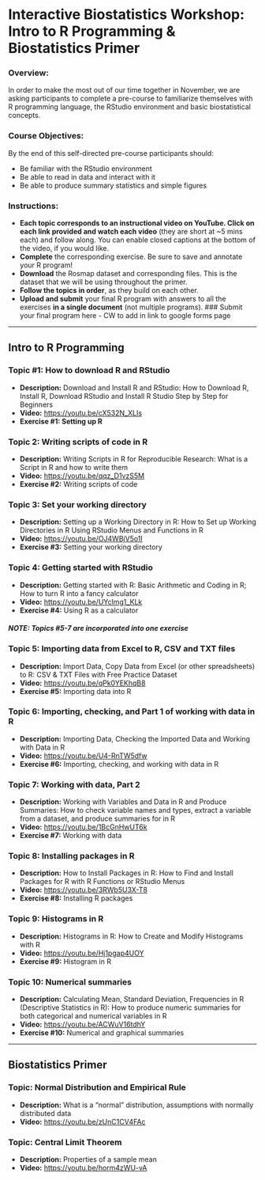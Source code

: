 # Interactive Biostatistics Workshop: Intro to R Programming & Biostatistics Primer

### Overview: 
In order to make the most out of our time together in November, we are asking participants to complete a pre-course to familiarize themselves with R programming language, the RStudio environment and basic biostatistical concepts.  

### Course Objectives: 	
By the end of this self-directed pre-course participants should: 
-	Be familiar with the RStudio environment
-	Be able to read in data and interact with it
-	Be able to produce summary statistics and simple figures

### Instructions:
-	**Each topic corresponds to an instructional video on YouTube. Click on each link provided and watch each video** (they are short at ~5 mins each) and follow along. You can enable closed captions at the bottom of the video, if you would like.
-	**Complete** the corresponding exercise. Be sure to save and annotate your R program!
- **Download** the Rosmap dataset and corresponding files. This is the dataset that we will be using throughout the primer.
-	**Follow the topics in order**, as they build on each other.
-	**Upload and submit** your final R program with answers to all the exercises **in a single document** (not multiple programs). ### Submit your final program here - CW to add in link to google forms page

----------------------------------------------------------------------------------------------------------------------------

## Intro to R Programming

### Topic #1: How to download R and RStudio
- **Description:** Download and Install R and RStudio: How to Download R, Install R, Download RStudio and Install R Studio Step by Step for Beginners
- **Video:** https://youtu.be/cX532N_XLIs
- **Exercise #1: Setting up R**

### Topic 2: Writing scripts of code in R
- **Description:** Writing Scripts in R for Reproducible Research: What is a Script in R and how to write them	
- **Video:** https://youtu.be/qqz_D1vzS5M
- **Exercise #2:** Writing scripts of code

### Topic 3: Set your working directory
- **Description:** Setting up a Working Directory in R: How to Set up Working Directories in R Using RStudio Menus and Functions in R	
- **Video:** https://youtu.be/OJ4WBjV5o1I
- **Exercise #3:** Setting your working directory

### Topic 4: Getting started with RStudio
- **Description:** Getting started with R: Basic Arithmetic and Coding in R; How to turn R into a fancy calculator
- **Video:** https://youtu.be/UYclmg1_KLk
- **Exercise #4:** Using R as a calculator

#### ***NOTE: Topics #5-7 are incorporated into one exercise***

### Topic 5: Importing data from Excel to R, CSV and TXT files
- **Description:** Import Data, Copy Data from Excel (or other spreadsheets) to R: CSV & TXT Files with Free Practice Dataset
- **Video:** https://youtu.be/qPk0YEKhqB8
- **Exercise #5:** Importing data into R

### Topic 6: Importing, checking, and Part 1 of working with data in R
- **Description:** Importing Data, Checking the Imported Data and Working with Data in R	
- **Video:** https://youtu.be/U4-RnTW5dfw
- **Exercise #6:** Importing, checking, and working with data in R

### Topic 7: Working with data, Part 2
- **Description:** Working with Variables and Data in R and Produce Summaries: How to check variable names and types, extract a variable from a dataset, and produce summaries for in R	
- **Video:** https://youtu.be/1BcGnHwUT6k
- **Exercise #7:** Working with data

### Topic 8: Installing packages in R
- **Description:** How to Install Packages in R: How to Find and Install Packages for R with R Functions or RStudio Menus
- **Video:** https://youtu.be/3RWb5U3X-T8
- **Exercise #8:** Installing R packages

### Topic 9: Histograms in R
- **Description:** Histograms in R: How to Create and Modify Histograms with R	
- **Video:** https://youtu.be/Hj1pgap4UOY
- **Exercise #9:** Histogram in R

### Topic 10: Numerical summaries
- **Description:** Calculating Mean, Standard Deviation, Frequencies in R (Descriptive Statistics in R): How to produce numeric summaries for both categorical and numerical variables in R
- **Video:** https://youtu.be/ACWuV16tdhY
- **Exercise #10:** Numerical and graphical summaries

---------------------------------------------------------------------------------

## Biostatistics Primer

### Topic: Normal Distribution and Empirical Rule
- **Description:** What is a “normal” distribution, assumptions with normally distributed data	
- **Video:** https://youtu.be/zUnC1CV4FAc

### Topic: Central Limit Theorem
- **Description:** Properties of a sample mean	
- **Video:** https://youtu.be/horm4zWU-vA
